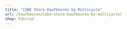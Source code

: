 ```yaml
---
title: "CUBE Store Kaufbeuren by Multicycle"
url: /kaufbeuren/cube-store-kaufbeuren-by-multicycle/
shop: Fahrrad
---
```

